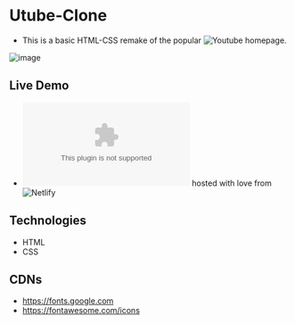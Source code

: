 # Utube-Clone
- This is a basic HTML-CSS remake of the popular ![Youtube](https://youtube.com) homepage.

![image](https://user-images.githubusercontent.com/46686100/69888400-df3aab00-12eb-11ea-8bbc-9fa4077d9fa0.png)

## Live Demo
- ![Live Demo](utube-clone.netlify.com) hosted with love from ![Netlify](https://www.netlify.com/)
## Technologies
- HTML
- CSS

## CDNs
- https://fonts.google.com
- https://fontawesome.com/icons